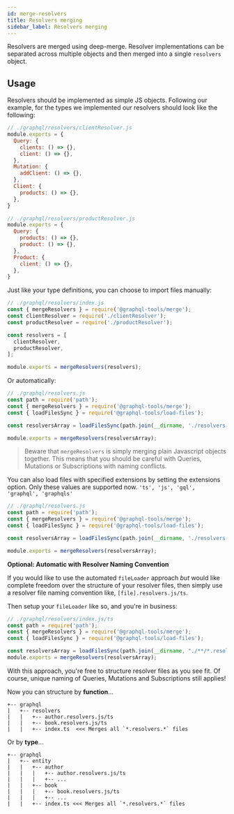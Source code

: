 ```yaml
---
id: merge-resolvers
title: Resolvers merging
sidebar_label: Resolvers merging
---
```


Resolvers are merged using deep-merge. Resolver implementations can be separated across multiple objects and then merged into a single `resolvers` object.

## Usage

Resolvers should be implemented as simple JS objects. Following our example, for the types we implemented
our resolvers should look like the following:

```js
// ./graphql/resolvers/clientResolver.js
module.exports = {
  Query: {
    clients: () => {},
    client: () => {},
  },
  Mutation: {
    addClient: () => {},
  },
  Client: {
    products: () => {},
  },
}

// ./graphql/resolvers/productResolver.js
module.exports = {
  Query: {
    products: () => {},
    product: () => {},
  },
  Product: {
    client: () => {},
  },
}
```

Just like your type definitions, you can choose to import files manually:

```js
// ./graphql/resolvers/index.js
const { mergeResolvers } = require('@graphql-tools/merge');
const clientResolver = require('./clientResolver');
const productResolver = require('./productResolver');

const resolvers = [
  clientResolver,
  productResolver,
];

module.exports = mergeResolvers(resolvers);
```
Or automatically:

```js
// ./graphql/resolvers.js
const path = require('path');
const { mergeResolvers } = require('@graphql-tools/merge');
const { loadFilesSync } = require('@graphql-tools/load-files');

const resolversArray = loadFilesSync(path.join(__dirname, './resolvers'));

module.exports = mergeResolvers(resolversArray);
```

> Beware that `mergeResolvers` is simply merging plain Javascript objects together.
This means that you should be careful with Queries, Mutations or Subscriptions with naming conflicts.

You can also load files with specified extensions by setting the extensions option.
Only these values are supported now. `'ts', 'js', 'gql', 'graphql', 'graphqls'`
```js
// ./graphql/resolvers.js
const path = require('path');
const { mergeResolvers } = require('@graphql-tools/merge');
const { loadFilesSync } = require('@graphql-tools/load-files');

const resolversArray = loadFilesSync(path.join(__dirname, './resolvers'), { extensions: ['js'] });

module.exports = mergeResolvers(resolversArray);
```

**Optional: Automatic with Resolver Naming Convention**

If you would like to use the automated `fileLoader` approach _but_ would like complete
freedom over the structure of your resolver files, then simply use a resolver file naming
convention like, `[file].resolvers.js/ts`.

Then setup your `fileLoader` like so, and you're in business:

```js
// ./graphql/resolvers/index.js/ts
const path = require('path');
const { mergeResolvers } = require('@graphql-tools/merge');
const { loadFilesSync } = require('@graphql-tools/load-files');

const resolversArray = loadFilesSync(path.join(__dirname, "./**/*.resolvers.*"));
module.exports = mergeResolvers(resolversArray);
```
With this approach, you're free to structure resolver files as you see fit. Of course,
unique naming of Queries, Mutations and Subscriptions still applies!

Now you can structure by **function**...
```
+-- graphql
|   +-- resolvers
|   |   +-- author.resolvers.js/ts
|   |   +-- book.resolvers.js/ts
|   |   +-- index.ts  <<< Merges all `*.resolvers.*` files
```

Or by **type**...
```
+-- graphql
|   +-- entity
|   |   +-- author
|   |   |   +-- author.resolvers.js/ts
|   |   |   +-- ...
|   |   +-- book
|   |   |   +-- book.resolvers.js/ts
|   |   |   +-- ...
|   |   +-- index.ts <<< Merges all `*.resolvers.*` files
```
